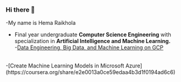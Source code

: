 ### Hi there 👋
-My name is Hema Raikhola
- Final year undergraduate **Computer Science Engineering** with specialization in **Artificial Intelligence and Machine Learning.**<br>
-[Data Engineering, Big Data, and Machine Learning on GCP](https://coursera.org/share/9ed118558868c6d809979677d4c44240)
<br>
-[Create Machine Learning Models in Microsoft Azure](https://coursera.org/share/e2e0013a0ce59edaa4b3d1f0194ad6c6)


<!--
**h-ema-r/h-ema-r** is a ✨ _special_ ✨ repository because its `README.md` (this file) appears on your GitHub profile.

Here are some ideas to get you started:

- 🔭 I’m currently working on ...
- 🌱 I’m currently learning ...
- 👯 I’m looking to collaborate on ...
- 🤔 I’m looking for help with ...
- 💬 Ask me about ...
- 📫 How to reach me: ...
- 😄 Pronouns: ...
- ⚡ Fun fact: ...
-->
